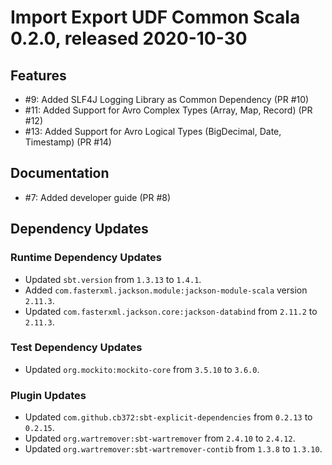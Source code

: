 # Import Export UDF Common Scala 0.2.0, released 2020-10-30

## Features

* #9: Added SLF4J Logging Library as Common Dependency (PR #10)
* #11: Added Support for Avro Complex Types (Array, Map, Record) (PR #12)
* #13: Added Support for Avro Logical Types (BigDecimal, Date, Timestamp) (PR #14)

## Documentation

* #7: Added developer guide (PR #8)

## Dependency Updates

### Runtime Dependency Updates

* Updated `sbt.version` from `1.3.13` to `1.4.1`.
* Added `com.fasterxml.jackson.module:jackson-module-scala` version `2.11.3`.
* Updated `com.fasterxml.jackson.core:jackson-databind` from `2.11.2` to `2.11.3`.

### Test Dependency Updates

* Updated `org.mockito:mockito-core` from `3.5.10` to `3.6.0`.

### Plugin Updates

* Updated `com.github.cb372:sbt-explicit-dependencies` from `0.2.13` to `0.2.15`.
* Updated `org.wartremover:sbt-wartremover` from `2.4.10` to `2.4.12`.
* Updated `org.wartremover:sbt-wartremover-contib` from `1.3.8` to `1.3.10`.
